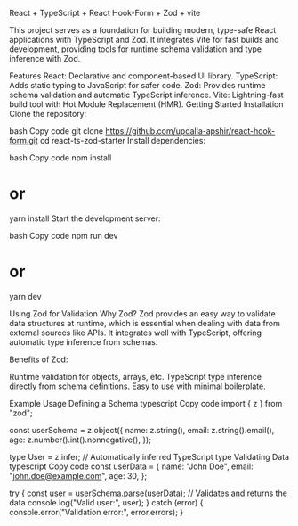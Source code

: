 
React + TypeScript + React Hook-Form + Zod + vite 

This project serves as a foundation for building modern, type-safe React applications with TypeScript and Zod. It integrates Vite for fast builds and development, providing tools for runtime schema validation and type inference with Zod.

Features
React: Declarative and component-based UI library.
TypeScript: Adds static typing to JavaScript for safer code.
Zod: Provides runtime schema validation and automatic TypeScript inference.
Vite: Lightning-fast build tool with Hot Module Replacement (HMR).
Getting Started
Installation
Clone the repository:

bash
Copy code
git clone  https://github.com/updalla-apshir/react-hook-form.git
cd react-ts-zod-starter
Install dependencies:

bash
Copy code
npm install
# or
yarn install
Start the development server:

bash
Copy code
npm run dev
# or
yarn dev

Using Zod for Validation
Why Zod? Zod provides an easy way to validate data structures at runtime, which is essential when dealing with data from external sources like APIs. It integrates well with TypeScript, offering automatic type inference from schemas.

Benefits of Zod:

Runtime validation for objects, arrays, etc.
TypeScript type inference directly from schema definitions.
Easy to use with minimal boilerplate.

Example Usage
Defining a Schema
typescript
Copy code
import { z } from "zod";

const userSchema = z.object({
  name: z.string(),
  email: z.string().email(),
  age: z.number().int().nonnegative(),
});

type User = z.infer<typeof userSchema>; // Automatically inferred TypeScript type
Validating Data
typescript
Copy code
const userData = {
  name: "John Doe",
  email: "john.doe@example.com",
  age: 30,
};

try {
  const user = userSchema.parse(userData); // Validates and returns the data
  console.log("Valid user:", user);
} catch (error) {
  console.error("Validation error:", error.errors);
}
